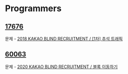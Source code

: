 # Programmers
## [17676](17676.py)
문제 - [2018 KAKAO BLIND RECRUITMENT / [1차] 추석 트래픽](https://school.programmers.co.kr/learn/courses/30/lessons/17676?language=python3)
## [60063](60063.py)
문제 - [2020 KAKAO BLIND RECRUITMENT / 블록 이동하기](https://school.programmers.co.kr/learn/courses/30/lessons/60063?language=python3)
